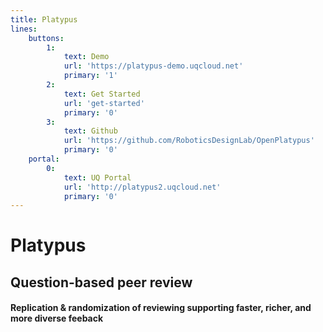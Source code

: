```yaml
---
title: Platypus
lines:
    buttons:
        1:
            text: Demo
            url: 'https://platypus-demo.uqcloud.net'
            primary: '1'
        2:
            text: Get Started
            url: 'get-started'
            primary: '0'
        3:
            text: Github
            url: 'https://github.com/RoboticsDesignLab/OpenPlatypus'
            primary: '0'
    portal:
        0:
            text: UQ Portal
            url: 'http://platypus2.uqcloud.net'
            primary: '0'
---
```


# Platypus 
## Question-based peer review
#### Replication & randomization of reviewing supporting faster, richer, and more diverse feeback

